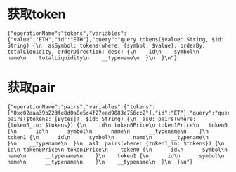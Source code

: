 
# 获取token
    
    {"operationName":"tokens","variables":{"value":"ETH","id":"ETH"},"query":"query tokens($value: String, $id: String) {\n  asSymbol: tokens(where: {symbol: $value}, orderBy: totalLiquidity, orderDirection: desc) {\n    id\n    symbol\n    name\n    totalLiquidity\n    __typename\n  }\n  }\n"}

# 获取pair

    {"operationName":"pairs","variables":{"tokens":["0xc02aaa39b223fe8d0a0e5c4f27ead9083c756cc2"],"id":"ET"},"query":"query pairs($tokens: [Bytes]!, $id: String) {\n  as0: pairs(where: {token0_in: $tokens}) {\n    id\n token0Price\n token1Price\n   token0 {\n      id\n      symbol\n      name\n      __typename\n    }\n    token1 {\n      id\n      symbol\n      name\n      __typename\n    }\n    __typename\n  }\n  as1: pairs(where: {token1_in: $tokens}) {\n    id\n token0Price\n token1Price\n    token0 {\n      id\n      symbol\n      name\n      __typename\n    }\n    token1 {\n      id\n      symbol\n      name\n      __typename\n    }\n    __typename\n  }\n  }\n"}